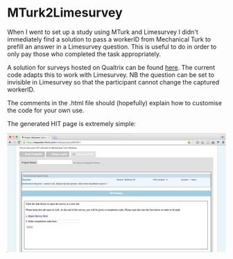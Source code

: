 # MTurk2Limesurvey

When I went to set up a study using MTurk and Limesurvey I didn't immediately find a solution to pass a workerID from Mechanical Turk to prefill an answer in a Limesurvey question. This is useful to do in order to only pay those who completed the task appropriately. 

A solution for surveys hosted on Qualtrix can be found [here](http://sapir.psych.wisc.edu/wiki/index.php/MTurk). The current code adapts this to work with Limesurvey. NB the question can be set to invisible in Limesurvey so that the participant cannot change the captured workerID.

The comments in the .html file should (hopefully) explain how to customise the code for your own use.

The generated HIT page is extremely simple:

![alt text](https://github.com/ianhussey/MTurk2Limesurvey/blob/master/Screenshot.png "Screenshot")


